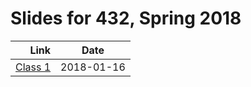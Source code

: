 # Slides for 432, Spring 2018

Link  | Date  | 
--------: | ----------
[Class 1](https://github.com/THOMASELOVE/432-2018/tree/master/slides/class01) | 2018-01-16

